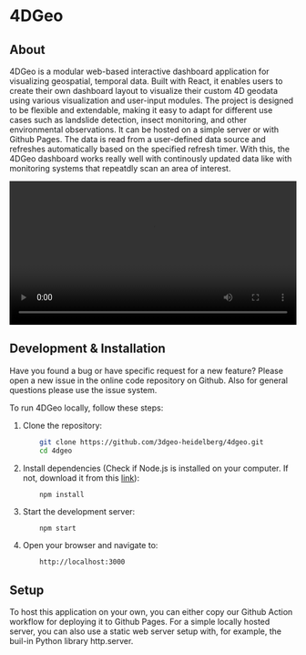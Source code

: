 # 4DGeo

## About

4DGeo is a modular web-based interactive dashboard application for visualizing geospatial, temporal data. Built with React, it enables users to create their own dashboard layout to visualize their custom 4D geodata using various visualization and user-input modules. The project is designed to be flexible and extendable, making it easy to adapt for different use cases such as landslide detection, insect monitoring, and other environmental observations. It can be hosted on a simple server or with Github Pages. The data is read from a user-defined data source and refreshes automatically based on the specified refresh timer. With this, the 4DGeo dashboard works really well with continously updated data like with monitoring systems that repeatdly scan an area of interest. 

<video width="100%" controls>
  <source src="./4DGeoDemo.mp4" type="video/mp4">
</video>

## Development & Installation

Have you found a bug or have specific request for a new feature? Please open a new issue in the online code repository on Github. Also for general questions please use the issue system.

To run 4DGeo locally, follow these steps:

1. Clone the repository:

    ``` sh
        git clone https://github.com/3dgeo-heidelberg/4dgeo.git
        cd 4dgeo
    ```

2. Install dependencies (Check if Node.js is installed on your computer. If not, download it from this [link](https://nodejs.org/en/download)):

    ``` sh
        npm install
    ```

3. Start the development server:

    ```
        npm start
    ```

4. Open your browser and navigate to:

    ```
        http://localhost:3000
    ```

## Setup

To host this application on your own, you can either copy our Github Action workflow for deploying it to Github Pages.
For a simple locally hosted server, you can also use a static web server setup with, for example, the buil-in Python library http.server.